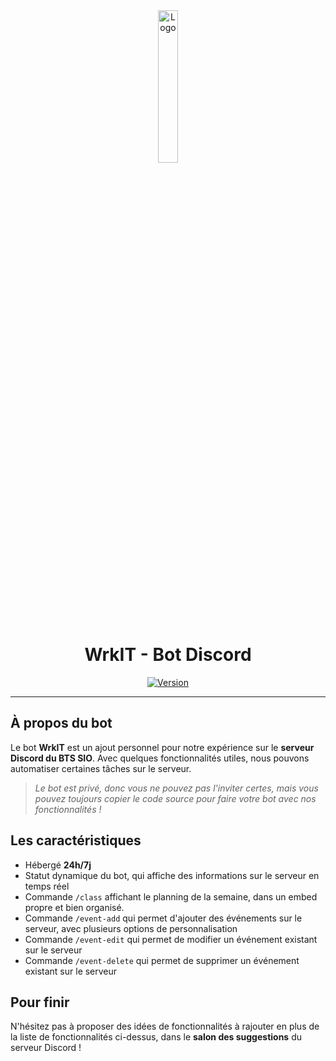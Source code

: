 <div align="center">
  <a href="https://sylvain.pro/projets/wrkit"><img src="https://github.com/20syldev/WrkIT/blob/master/src/wrkit.png" alt="Logo" width="25%" height="auto"/></a>

  # WrkIT - Bot Discord
  [![Version](https://custom-icon-badges.demolab.com/badge/Version%20:-v2.0.0-6479ee?logo=wrkit&labelColor=23272A)](https://github.com/20syldev/WrkIT/releases/latest)
</div>

---

## À propos du bot
Le bot **WrkIT** est un ajout personnel pour notre expérience sur le **serveur Discord du BTS SIO**. Avec quelques fonctionnalités utiles, nous pouvons automatiser certaines tâches sur le serveur.
> *Le bot est privé, donc vous ne pouvez pas l'inviter certes, mais vous pouvez toujours copier le code source pour faire votre bot avec nos fonctionnalités !*

## Les caractéristiques
- Hébergé **24h/7j**
- Statut dynamique du bot, qui affiche des informations sur le serveur en temps réel
- Commande `/class` affichant le planning de la semaine, dans un embed propre et bien organisé.
- Commande `/event-add` qui permet d'ajouter des événements sur le serveur, avec plusieurs options de personnalisation
- Commande `/event-edit` qui permet de modifier un événement existant sur le serveur
- Commande `/event-delete` qui permet de supprimer un événement existant sur le serveur

## Pour finir
N'hésitez pas à proposer des idées de fonctionnalités à rajouter en plus de la liste de fonctionnalités ci-dessus, dans le **salon des suggestions** du serveur Discord !
